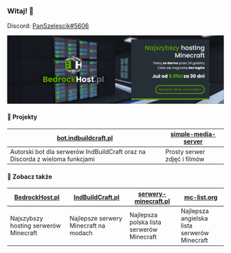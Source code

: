 ### Witaj! 👋

Discord: [PanSzelescik#5606](https://discord.com/users/318456704285278208)

[![BedrockHost.pl](https://raw.githubusercontent.com/PanSzelescik/PanSzelescik/main/bedrockhost.png)](https://bedrockhost.pl/?u=PanSzelescik&utm_source=github-PanSzelescik&utm_medium=readme-image&utm_campaign=web)

#### 📁 Projekty

| [bot.indbuildcraft.pl](https://bot.indbuildcraft.pl/?u=PanSzelescik&utm_source=github-PanSzelescik&utm_medium=readme-link&utm_campaign=web) | [simple-media-server](https://github.com/PanSzelescik/simple-media-server?u=PanSzelescik&utm_source=github-PanSzelescik&utm_medium=readme-link&utm_campaign=web) |
|---------------------------------------------------------------------------------------------------------------------------------------------|------------------------------------------------------------------------------------------------------------------------------------------------------------------|
| Autorski bot dla serwerów IndBuildCraft oraz na Discorda z wieloma funkcjami                                                                | Prosty serwer zdjęć i filmów                                                                                                                                     |

#### 📁 Zobacz także
| [BedrockHost.pl](https://bedrockhost.pl/?u=PanSzelescik&utm_source=github-PanSzelescik&utm_medium=readme-link&utm_campaign=web) | [IndBuildCraft.pl](https://indbuildcraft.pl/?u=PanSzelescik&utm_source=github-PanSzelescik&utm_medium=readme-link&utm_campaign=web) | [serwery-minecraft.pl](https://serwery-minecraft.pl/?u=PanSzelescik&utm_source=github-PanSzelescik&utm_medium=readme-link&utm_campaign=web) | [mc-list.org](https://mc-list.org/?u=PanSzelescik&utm_source=github-PanSzelescik&utm_medium=readme-link&utm_campaign=web) |
|---------------------------------------------------------------------------------------------------------------------------------|-------------------------------------------------------------------------------------------------------------------------------------|---------------------------------------------------------------------------------------------------------------------------------------------|---------------------------------------------------------------------------------------------------------------------------|
| Najszybszy hosting serwerów Minecraft                                                                                           | Najlepsze serwery Minecraft na modach                                                                                               | Najlepsza polska lista serwerów Minecraft                                                                                                   | Najlepsza angielska lista serwerów Minecraft                                                                              |
